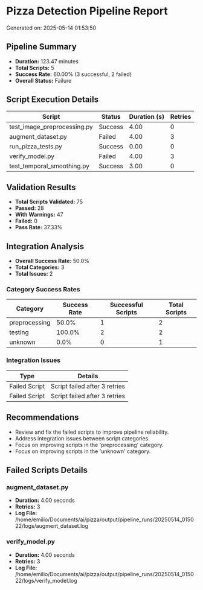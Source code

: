 # Pizza Detection Pipeline Report

Generated on: 2025-05-14 01:53:50

## Pipeline Summary

- **Duration:** 123.47 minutes
- **Total Scripts:** 5
- **Success Rate:** 60.00% (3 successful, 2 failed)
- **Overall Status:** Failure

## Script Execution Details

| Script | Status | Duration (s) | Retries |
|--------|--------|--------------|---------|
| test_image_preprocessing.py | Success | 4.00 | 0 |
| augment_dataset.py | Failed | 4.00 | 3 |
| run_pizza_tests.py | Success | 0.00 | 0 |
| verify_model.py | Failed | 4.00 | 3 |
| test_temporal_smoothing.py | Success | 3.00 | 0 |

## Validation Results

- **Total Scripts Validated:** 75
- **Passed:** 28
- **With Warnings:** 47
- **Failed:** 0
- **Pass Rate:** 37.33%


## Integration Analysis

- **Overall Success Rate:** 50.0%
- **Total Categories:** 3
- **Total Issues:** 2

### Category Success Rates

| Category | Success Rate | Successful Scripts | Total Scripts |
|----------|--------------|-------------------|---------------|
| preprocessing | 50.0% | 1 | 2 |
| testing | 100.0% | 2 | 2 |
| unknown | 0.0% | 0 | 1 |

### Integration Issues

| Type | Details |
|------|--------|
| Failed Script | Script failed after 3 retries |
| Failed Script | Script failed after 3 retries |

## Recommendations

- Review and fix the failed scripts to improve pipeline reliability.
- Address integration issues between script categories.
- Focus on improving scripts in the 'preprocessing' category.
- Focus on improving scripts in the 'unknown' category.

## Failed Scripts Details

### augment_dataset.py

- **Duration:** 4.00 seconds
- **Retries:** 3
- **Log File:** /home/emilio/Documents/ai/pizza/output/pipeline_runs/20250514_015022/logs/augment_dataset.log

### verify_model.py

- **Duration:** 4.00 seconds
- **Retries:** 3
- **Log File:** /home/emilio/Documents/ai/pizza/output/pipeline_runs/20250514_015022/logs/verify_model.log

